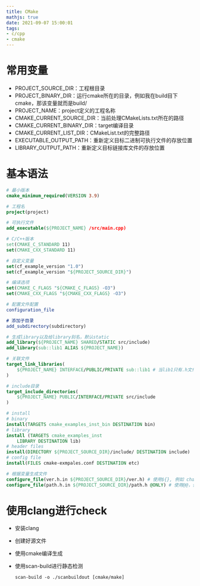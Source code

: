 ```yaml
---
title: CMake
mathjs: true
date: 2021-09-07 15:00:01
tags:
- c/cpp
- cmake
---
```


# 常用变量

- PROJECT_SOURCE_DIR：工程根目录
- PROJECT_BINARY_DIR：运行cmake所在的目录，例如我在build目下cmake，那该变量就而是build/
- PROJECT_NAME：project定义的工程名称
- CMAKE_CURRENT_SOURCE_DIR：当前处理CMakeLists.txt所在的路径
- CMAKE_CURRENT_BINARY_DIR：target编译目录
- CMAKE_CURRENT_LIST_DIR：CMakeList.txt的完整路径
- EXECUTABLE_OUTPUT_PATH：重新定义目标二进制可执行文件的存放位置
- LIBRARY_OUTPUT_PATH：重新定义目标链接库文件的存放位置

# 基本语法

```cmake
# 最小版本
cmake_minimum_required(VERSION 3.9)

# 工程名
project(project)

# 可执行文件
add_executable(${PROJECT_NAME} /src/main.cpp)

# C/C++版本
set(CMAKE_C_STANDARD 11)
set(CMAKE_CXX_STANDARD 11)

# 自定义变量
set(cf_example_version "1.0")
set(cf_example_version "${PROJECT_SOURCE_DIR}")

# 编译选项
set(CMAKE_C_FLAGS "${CMAKE_C_FLAGS} -O3")
set(CMAKE_CXX_FLAGS "${CMAKE_CXX_FLAGS} -O3")

# 配置文件配置
configuration_file

# 添加子目录
add_subdirectory(subdirectory)

# 生成library以及给library别名，默认static
add_library(${PROJECT_NAME} SHARED/STATIC src/include)
add_library(sub::lib1 ALIAS ${PROJECT_NAME})

# 关联文件
target_link_libraries(
	${PROJECT_NAME} INTERFACE/PUBLIC/PRIVATE sub::lib1 # 当lib1只有.h文件时
)

# include目录
target_include_directories(
	${PROJECT_NAME} PUBLIC/INTERFACE/PRIVATE src/include
)

# install
# binary
install(TARGETS cmake_examples_inst_bin DESTINATION bin)
# library
install (TARGETS cmake_examples_inst
    LIBRARY DESTINATION lib)
# header files
install(DIRECTORY ${PROJECT_SOURCE_DIR}/include/ DESTINATION include)
# config file
install(FILES cmake-exmpales.conf DESTINATION etc)

# 根据变量生成文件
configure_file(ver.h.in ${PROJECT_SOURCE_DIR}/ver.h) # 使用${}, 例如 char *version = "${cf_example_version}"
configure_file(path.h.in ${PROJECT_SOURCE_DIR}/path.h @ONLY) # 使用@@，例如 char *path = "@cf_example_path@"
```

# 使用clang进行check

- 安装clang

- 创建好源文件

- 使用cmake编译生成

- 使用scan-build进行静态检测

  ```shell
  scan-build -o ./scanbuildout [cmake/make]
  ```

  
